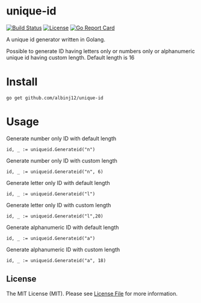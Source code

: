 # unique-id

[![Build Status](https://github.com/albinj12/unique-id/workflows/Tests/badge.svg)](https://github.com/albinj12/unique-id/actions)
[![License](https://img.shields.io/badge/license-MIT%20License-blue.svg)](LICENSE)
[![Go Report Card](https://goreportcard.com/badge/github.com/albinj12/unique-id)](https://goreportcard.com/report/github.com/albinj12/unique-id)
<!--[![GoDoc](https://godoc.org/github.com/matoous/go-nanoid?status.svg)](https://godoc.org/github.com/matoous/go-nanoid)-->

A unique id generator written in Golang.

Possible to generate ID having letters only or numbers only or alphanumeric unique id having custom length.
Default length is 16

# Install
```
go get github.com/albinj12/unique-id
```

# Usage
Generate number only ID with default length
```
id, _ := uniqueid.Generateid("n")
```

Generate number only ID with custom length
```
id, _ := uniqueid.Generateid("n", 6)
```

Generate letter only ID with default length
```
id, _ := uniqueid.Generateid("l")

```
Generate letter only ID with custom length
```
id, _ := uniqueid.Generateid("l",20)
```

Generate alphanumeric ID with default length 
```
id, _ := uniqueid.Generateid("a")
```

Generate alphanumeric ID with custom length 
```
id, _ := uniqueid.Generateid("a", 18)
```

## License

The MIT License (MIT). Please see [License File](LICENSE) for more information.
